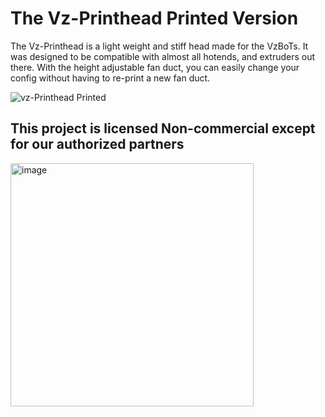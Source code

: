 # The Vz-Printhead Printed Version

The Vz-Printhead is a light weight  and stiff head made for the VzBoTs. It was designed to be compatible with almost all hotends,
and extruders out there. With the height adjustable fan duct, you can easily change your config without having to re-print a new fan duct.

![vz-Printhead Printed](https://user-images.githubusercontent.com/37383368/212792934-23a15a4c-6bd0-41ab-9c1b-562e4f4d0f15.PNG)

## This project is licensed Non-commercial except for our authorized partners
<img width="389" alt="image" src="https://user-images.githubusercontent.com/37383368/187048918-d388e8f9-8f84-4fd7-b27f-d4f9ee766cb4.png">

